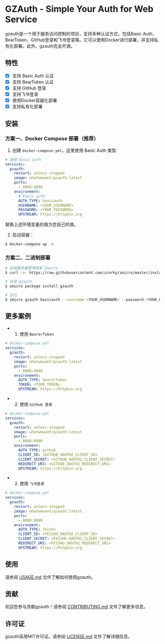 # GZAuth - Simple Your Auth for Web Service

gzauth是一个用于服务访问控制的项目，支持多种认证方式，包括Basic Auth、BearToken、GitHub登录和飞书登录等。它可以使用Docker进行部署，并支持私有化部署。此外，gzauth完全开源。

## 特性

- [x] 支持 Basic Auth 认证
- [x] 支持 BearToken 认证
- [x] 支持 GitHub 登录
- [x] 支持飞书登录
- [x] 使用Docker容器化部署
- [x] 支持私有化部署

## 安装

### 方案一、Docker Compose 部署（推荐）

1. 创建 `docker-compose.yml`，这里使用 Basic Auth 类型:

```yaml
# 使用 basic auth
services:
  gzauth:
    restart: unless-stopped
    image: whatwewant/gzauth:latest
    ports:
      - 8080:8080
    environment:
      # basic auth
      AUTH_TYPE: basicauth
      USERNAME: <YOUR_USERNAME>
      PASSWORD: <YOUR_PASSWORD>
      UPSTREAM: https://httpbin.org
```

替换上述环境变量的值为您自己的值。

2. 启动容器：

```bash
$ docker-compose up -d
```

### 方案二、二进制部署

```bash
# 安装服务器管理框架 Zmicro
$ curl -o- https://raw.githubusercontent.com/zcorky/zmicro/master/install | bash

# 安装 gzauth
$ zmicro package install gzauth

# 运行
$ zmicro gzauth basicauth --username <YOUR_USERNAME> --password <YOUR_PASSWORD> --upstream <YOUR_WEBSERVICE>
```


## 更多案例
* 1. 使用 `BearerToken`

```yaml
# docker-compose.yml
services:
  gzauth:
    restart: unless-stopped
    image: whatwewant/gzauth:latest
    ports:
      - 8080:8080
    environment:
      AUTH_TYPE: bearertoken
      TOKEN: <YOUR_TOKEN>
      UPSTREAM: https://httpbin.org
```

* 2. 使用 `GitHub 登录`

```yaml
# docker-compose.yml
services:
  gzauth:
    restart: unless-stopped
    image: whatwewant/gzauth:latest
    ports:
      - 8080:8080
    environment:
      AUTH_TYPE: github
      CLIENT_ID: <GITHUB_OAUTH2_CLIENT_ID>
      CLIENT_SECRET: <GITHUB_OAUTH2_CLIENT_SECRET>
      REDIRECT_URI: <GITHUB_OAUTH2_REDIRECT_URI>
      UPSTREAM: https://httpbin.org
```

* 2. 使用 `飞书登录`

```yaml
# docker-compose.yml
services:
  gzauth:
    restart: unless-stopped
    image: whatwewant/gzauth:latest
    ports:
      - 8080:8080
    environment:
      AUTH_TYPE: feishu
      CLIENT_ID: <FEISHU_OAUTH2_CLIENT_ID>
      CLIENT_SECRET: <FEISHU_OAUTH2_CLIENT_SECRET>
      REDIRECT_URI: <FEISHU_OAUTH2_REDIRECT_URI>
      UPSTREAM: https://httpbin.org
```

## 使用

请参阅 [USAGE.md](./USAGE.md) 文件了解如何使用gzauth。

## 贡献

欢迎您参与贡献gzauth！请参阅 [CONTRIBUTING.md](./CONTRIBUTING.md) 文件了解更多信息。

## 许可证

gzauth采用MIT许可证。请参阅 [LICENSE.md](./LICENSE.md) 文件了解详细信息。

